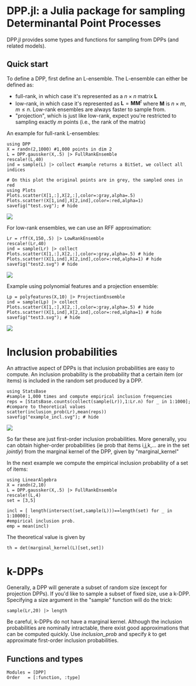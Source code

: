 # DPP.jl: a Julia package for sampling Determinantal Point Processes

DPP.jl provides some types and functions for sampling from DPPs (and related models). 

## Quick start

To define a DPP, first define an L-ensemble. The L-ensemble can either be defined as:

- full-rank, in which case it's represented as a $n \times n$ matrix $\mathbf{L}$
- low-rank, in which case it's represented as $\mathbf{L} = \mathbf{M}\mathbf{M}^t$ where $\mathbf{M}$ is $n \times m$, $m \leq n$. Low-rank ensembles are always faster to sample from. 
- "projection", which is just like low-rank, expect you're restricted to sampling exactly $m$ points (i.e., the rank of the matrix)

An example for full-rank L-ensembles:
```@example 1
using DPP
X = randn(2,1000) #1,000 points in dim 2
L = DPP.gaussker(X,.5) |> FullRankEnsemble
rescale!(L,40)
ind = sample(L) |> collect #sample returns a BitSet, we collect all indices

# On this plot the original points are in grey, the sampled ones in red
using Plots
Plots.scatter(X[1,:],X[2,:],color=:gray,alpha=.5)
Plots.scatter!(X[1,ind],X[2,ind],color=:red,alpha=1)
savefig("test.svg"); # hide
```

![](test.svg)

For low-rank ensembles, we can use an RFF approximation:
```@example 1
Lr = rff(X,150,.5) |> LowRankEnsemble
rescale!(Lr,40)
ind = sample(Lr) |> collect
Plots.scatter(X[1,:],X[2,:],color=:gray,alpha=.5) # hide 
Plots.scatter!(X[1,ind],X[2,ind],color=:red,alpha=1) # hide 
savefig("test2.svg") # hide 
```
![](test2.svg)


Example using polynomial features and a projection ensemble: 
```@example 1
Lp = polyfeatures(X,10) |> ProjectionEnsemble
ind = sample(Lp) |> collect
Plots.scatter(X[1,:],X[2,:],color=:gray,alpha=.5) # hide 
Plots.scatter!(X[1,ind],X[2,ind],color=:red,alpha=1) # hide 
savefig("test3.svg"); # hide 
```
![](test3.svg)


# Inclusion probabilities 

An attractive aspect of DPPs is that inclusion probabilities are easy to compute. An inclusion probability is the probability that a certain item (or items) is included in the random set produced by a DPP. 

```@example 1
using StatsBase
#sample 1,000 times and compute empirical inclusion frequencies 
reps = [StatsBase.counts(collect(sample(Lr)),1:Lr.n) for _ in 1:1000];
#compare to theoretical values
scatter(inclusion_prob(Lr),mean(reps))
savefig("example_incl.svg"); # hide 
```
![](example_incl.svg)

So far these are just first-order inclusion probabilities. More generally, you can obtain higher-order probabilities (ie prob that items i,j,k,... are in the set *jointly*) from the marginal kernel of the DPP, given by "marginal_kernel"

In the next example we compute the empirical inclusion probability of a set of items:
```@example 1
using LinearAlgebra
X = randn(2,10)
L = DPP.gaussker(X,.5) |> FullRankEnsemble
rescale!(L,4)
set = [3,5]

incl = [ length(intersect(set,sample(L)))==length(set) for _ in 1:10000];
#empirical inclusion prob.
emp = mean(incl)
```

The theoretical value is given by 
```@example 1
th = det(marginal_kernel(L)[set,set])
```


# k-DPPs

Generally, a DPP will generate a subset of random size (except for projection DPPs). If you'd like to sample a subset of fixed size, use a k-DPP. Specifying a size argument in the "sample" function will do the trick: 
```@example 1
sample(Lr,20) |> length
```

Be careful, k-DPPs do not have a marginal kernel. Although the inclusion probabilities are nominally intractable, there exist good approximations that can be computed quickly. Use *inclusion_prob* and specify *k* to get approximate first-order inclusion probabilities. 



## Functions and types

```@autodocs
Modules = [DPP]
Order   = [:function, :type]
```

